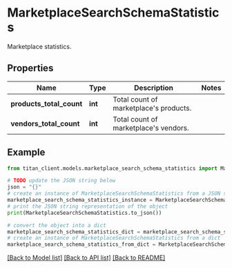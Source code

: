 # MarketplaceSearchSchemaStatistics

Marketplace statistics.

## Properties

Name | Type | Description | Notes
------------ | ------------- | ------------- | -------------
**products_total_count** | **int** | Total count of marketplace&#39;s products. | 
**vendors_total_count** | **int** | Total count of marketplace&#39;s vendors. | 

## Example

```python
from titan_client.models.marketplace_search_schema_statistics import MarketplaceSearchSchemaStatistics

# TODO update the JSON string below
json = "{}"
# create an instance of MarketplaceSearchSchemaStatistics from a JSON string
marketplace_search_schema_statistics_instance = MarketplaceSearchSchemaStatistics.from_json(json)
# print the JSON string representation of the object
print(MarketplaceSearchSchemaStatistics.to_json())

# convert the object into a dict
marketplace_search_schema_statistics_dict = marketplace_search_schema_statistics_instance.to_dict()
# create an instance of MarketplaceSearchSchemaStatistics from a dict
marketplace_search_schema_statistics_from_dict = MarketplaceSearchSchemaStatistics.from_dict(marketplace_search_schema_statistics_dict)
```
[[Back to Model list]](../README.md#documentation-for-models) [[Back to API list]](../README.md#documentation-for-api-endpoints) [[Back to README]](../README.md)


